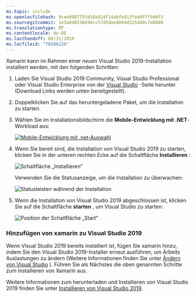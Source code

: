 ```yaml
---
ms.topic: include
ms.openlocfilehash: 9cee898775fd10a924f14abfe913fe4dfff940f5
ms.sourcegitcommit: 1e3a0d853669dcc57d5dee0894d325d40c7d8009
ms.translationtype: MT
ms.contentlocale: de-DE
ms.lasthandoff: 08/31/2019
ms.locfileid: "70206226"
---
```

Xamarin kann im Rahmen einer _neuen_ Visual Studio 2019-Installation installiert werden, mit den folgenden Schritten:

1. Laden Sie Visual Studio 2019 Community, Visual Studio Professional oder Visual Studio Enterprise von der [Visual Studio](https://visualstudio.microsoft.com/vs/) -Seite herunter (Download Links werden unten bereitgestellt).

2. Doppelklicken Sie auf das heruntergeladene Paket, um die Installation zu starten.

3. Wählen Sie im Installationsbildschirm die **Mobile-Entwicklung mit .NET**-Workload aus:

    [![Mobile-Entwicklung mit .net-Auswahl](~/get-started/installation/windows-images/vs2019-mobile-dev-workload-sml.png)](~/get-started/installation/windows-images/vs2019-mobile-dev-workload.png#lightbox)

4. Wenn Sie bereit sind, die Installation von Visual Studio 2019 zu starten, klicken Sie in der unteren rechten Ecke auf die Schaltfläche **Installieren** :

    ![Schaltfläche „Installieren“](~/get-started/installation/windows-images/vs2019-click-install.png)

   Verwenden Sie die Statusanzeige, um die Installation zu überwachen:

    ![Statusleisten während der Installation](~/get-started/installation/windows-images/vs2019-progress-bars.png)

5. Wenn die Installation von Visual Studio 2019 abgeschlossen ist, klicken Sie auf die Schaltfläche **starten** , um Visual Studio zu starten:

    ![Position der Schaltfläche „Start“](~/get-started/installation/windows-images/vs2019-launch.png)

<a name="vs2019" />

### <a name="adding-xamarin-to-visual-studio-2019"></a>Hinzufügen von xamarin zu Visual Studio 2019

Wenn Visual Studio 2019 bereits installiert ist, fügen Sie xamarin hinzu, indem Sie den Visual Studio 2019-Installer erneut ausführen, um Arbeits Auslastungen zu ändern (Weitere Informationen finden Sie unter [Ändern von Visual Studio](https://docs.microsoft.com/visualstudio/install/modify-visual-studio) ). Führen Sie als Nächstes die oben genannten Schritte zum Installieren von Xamarin aus.

Weitere Informationen zum herunterladen und Installieren von Visual Studio 2019 finden Sie unter [Installieren von Visual Studio 2019](https://docs.microsoft.com/visualstudio/install/install-visual-studio).
